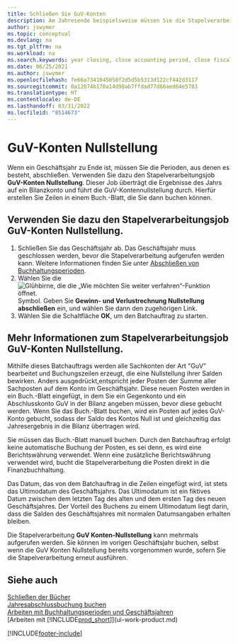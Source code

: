 ```yaml
---
title: Schließen Sie GuV-Konten
description: Am Jahresende beispielsweise müssen Sie die Stapelverarbeitung "GuV-Konten Nullstellung" laufen lassen, um die Buchhaltungsperioden zu schließen, aus der sich das Geschäftsjahr zusammensetzt.
author: jswymer
ms.topic: conceptual
ms.devlang: na
ms.tgt_pltfrm: na
ms.workload: na
ms.search.keywords: year closing, close accounting period, close fiscal year, bank account detailed trial balance
ms.date: 06/25/2021
ms.author: jswymer
ms.openlocfilehash: fe66a7341045058f2d5d5b5313d122cf442d3117
ms.sourcegitcommit: 8a12074b170a14d98ab7ffdad77d66aed64e5783
ms.translationtype: HT
ms.contentlocale: de-DE
ms.lasthandoff: 03/31/2022
ms.locfileid: "8514673"
---
```

# <a name="closing-income-statement-accounts"></a>GuV-Konten Nullstellung
Wenn ein Geschäftsjahr zu Ende ist, müssen Sie die Perioden, aus denen es besteht, abschließen. Verwenden Sie dazu den Stapelverarbeitungsjob **GuV-Konten Nullstellung**. Dieser Job überträgt die Ergebnisse des Jahrs auf ein Bilanzkonto und führt die GuV-Kontennullstellung durch. Hierfür erstellen Sie Zeilen in einem Buch.-Blatt, die Sie dann buchen können.

## <a name="to-run-the-close-income-statement-batch-job"></a>Verwenden Sie dazu den Stapelverarbeitungsjob GuV-Konten Nullstellung.
1. Schließen Sie das Geschäftsjahr ab. Das Geschäftsjahr muss geschlossen werden, bevor die Stapelverarbeitung aufgerufen werden kann. Weitere Informationen finden Sie unter [Abschließen von Buchhaltungsperioden](year-close-account-periods.md).
2. Wählen Sie die ![Glühbirne, die die „Wie möchten Sie weiter verfahren“-Funktion öffnet.](media/ui-search/search_small.png "Sagen Sie mir, was Sie tun möchten") Symbol. Geben Sie **Gewinn- und Verlustrechnung Nullstellung abschließen** ein, und wählen Sie dann den zugehörigen Link.
3. Wählen Sie die Schaltfläche **OK**, um den Batchauftrag zu starten.

## <a name="about-the-close-income-statement-batch-job"></a>Mehr Informationen zum Stapelverarbeitungsjob GuV-Konten Nullstellung.
Mithilfe dieses Batchauftrags werden alle Sachkonten der Art "GuV" bearbeitet und Buchungszeilen erzeugt, die eine Nullstellung ihrer Salden bewirken. Anders ausgedrückt,entspricht jeder Posten der Summe aller Sachposten auf dem Konto im Geschäftsjahr. Diese neuen Posten werden in ein Buch.-Blatt eingefügt, in dem Sie ein Gegenkonto und ein Abschlusskonto GuV in der Bilanz angeben müssen, bevor diese gebucht werden. Wenn Sie das Buch.-Blatt buchen, wird ein Posten auf jedes GuV-Konto gebucht, sodass der Saldo des Kontos Null ist und gleichzeitig das Jahresergebnis in die Bilanz übertragen wird.

Sie müssen das Buch.-Blatt manuell buchen. Durch den Batchauftrag erfolgt keine automatische Buchung der Posten, es sei denn, es wird eine Berichtswährung verwendet. Wenn eine zusätzliche Berichtswährung verwendet wird, bucht die Stapelverarbeitung die Posten direkt in die Finanzbuchhaltung.

Das Datum, das von dem Batchauftrag in die Zeilen eingefügt wird, ist stets das Ultimodatum des Geschäftsjahrs. Das Ultimodatum ist ein fiktives Datum zwischen dem letzten Tag des alten und dem ersten Tag des neuen Geschäftsjahres. Der Vorteil des Buchens zu einem Ultimodatum liegt darin, dass die Salden des Geschäftsjahres mit normalen Datumsangaben erhalten bleiben.

Die Stapelverarbeitung **GuV Konten-Nullstellung** kann mehrmals aufgerufen werden. Sie können im vorigen Geschäftsjahr buchen, selbst wenn die GuV Konten Nullstellung bereits vorgenommen wurde, sofern Sie die Stapelverarbeitung erneut ausführen.

## <a name="see-also"></a>Siehe auch

[Schließen der Bücher](year-close-books.md)  
[Jahresabschlussbuchung buchen](year-how-post-year-end-close-entry.md)  
[Arbeiten mit Buchhaltungsperioden und Geschäftsjahren](finance-accounting-periods-and-fiscal-years.md)  
[Arbeiten mit [!INCLUDE[prod_short](includes/prod_short.md)]](ui-work-product.md)


[!INCLUDE[footer-include](includes/footer-banner.md)]
